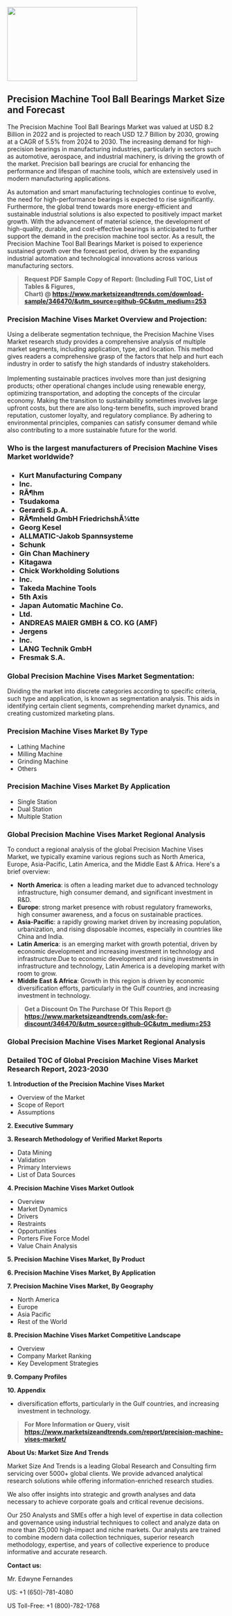 <p><img class="alignnone size-medium wp-image-20088" src="https://ffe5etoiles.com/wp-content/uploads/2024/12/MST1-300x171.png" alt="" width="300" height="171" /></p><h2>Precision Machine Tool Ball Bearings Market Size and Forecast</h2><p>The Precision Machine Tool Ball Bearings Market was valued at USD 8.2 Billion in 2022 and is projected to reach USD 12.7 Billion by 2030, growing at a CAGR of 5.5% from 2024 to 2030. The increasing demand for high-precision bearings in manufacturing industries, particularly in sectors such as automotive, aerospace, and industrial machinery, is driving the growth of the market. Precision ball bearings are crucial for enhancing the performance and lifespan of machine tools, which are extensively used in modern manufacturing applications.</p><p>As automation and smart manufacturing technologies continue to evolve, the need for high-performance bearings is expected to rise significantly. Furthermore, the global trend towards more energy-efficient and sustainable industrial solutions is also expected to positively impact market growth. With the advancement of material science, the development of high-quality, durable, and cost-effective bearings is anticipated to further support the demand in the precision machine tool sector. As a result, the Precision Machine Tool Ball Bearings Market is poised to experience sustained growth over the forecast period, driven by the expanding industrial automation and technological innovations across various manufacturing sectors.</p></p><blockquote id="" class=""><strong>Request PDF Sample Copy of Report: (Including Full TOC, List of Tables &amp; Figures, Chart)&nbsp;@&nbsp;<strong><a href="https://www.marketsizeandtrends.com/download-sample/346470/&utm_source=github-GC&utm_medium=253" target="_blank">https://www.marketsizeandtrends.com/download-sample/346470/&utm_source=github-GC&utm_medium=253</a></strong></strong></blockquote><h3 id="" class="">Precision Machine Vises Market&nbsp;Overview and Projection:</h3><p id="" class="">Using a deliberate segmentation technique, the Precision Machine Vises Market research study provides a comprehensive analysis of multiple market segments, including application, type, and location. This method gives readers a comprehensive grasp of the factors that help and hurt each industry in order to satisfy the high standards of industry stakeholders. <br /> <br />Implementing sustainable practices involves more than just designing products; other operational changes include using renewable energy, optimizing transportation, and adopting the concepts of the circular economy. Making the transition to sustainability sometimes involves large upfront costs, but there are also long-term benefits, such improved brand reputation, customer loyalty, and regulatory compliance. By adhering to environmental principles, companies can satisfy consumer demand while also contributing to a more sustainable future for the world.</p><h3 id="" class="">Who is the largest manufacturers of&nbsp;Precision Machine Vises Market worldwide?</h3><h3 class=""><p><ul><li>Kurt Manufacturing Company </li><li> Inc. </li><li> RÃ¶hm </li><li> Tsudakoma </li><li> Gerardi S.p.A. </li><li> RÃ¶mheld GmbH FriedrichshÃ¼tte </li><li> Georg Kesel </li><li> ALLMATIC-Jakob Spannsysteme </li><li> Schunk </li><li> Gin Chan Machinery </li><li> Kitagawa </li><li> Chick Workholding Solutions </li><li> Inc. </li><li> Takeda Machine Tools </li><li> 5th Axis </li><li> Japan Automatic Machine Co. </li><li> Ltd. </li><li> ANDREAS MAIER GMBH & CO. KG (AMF) </li><li> Jergens </li><li> Inc. </li><li> LANG Technik GmbH </li><li> Fresmak S.A.</li></ul></p></h3><h3 id="" class="">Global&nbsp;Precision Machine Vises Market Segmentation:</h3><p id="" class="">Dividing the market into discrete categories according to specific criteria, such type and application, is known as segmentation analysis. This aids in identifying certain client segments, comprehending market dynamics, and creating customized marketing plans.</p><h3 id="" class="">Precision Machine Vises Market&nbsp;By Type</h3><p><p><ul><li>Lathing Machine</li><li> Milling Machine</li><li> Grinding Machine</li><li> Others</p></li></ul></p></p><h3 id="" class="">Precision Machine Vises Market&nbsp;By Application</h3><p class=""><p><ul><li>Single Station</li><li> Dual Station</li><li> Multiple Station</li></ul></p></p><h3 id="" class="">Global Precision Machine Vises Market Regional Analysis</h3><p id="" class="">To conduct a regional analysis of the global Precision Machine Vises Market, we typically examine various regions such as North America, Europe, Asia-Pacific, Latin America, and the Middle East &amp; Africa. Here's a brief overview:</p><ul><li><strong>North America</strong>: is often a leading market due to advanced technology infrastructure, high consumer demand, and significant investment in R&amp;D.</li><li><strong>Europe</strong>: strong market presence with robust regulatory frameworks, high consumer awareness, and a focus on sustainable practices.</li><li><strong>Asia-Pacific</strong>: a rapidly growing market driven by increasing population, urbanization, and rising disposable incomes, especially in countries like China and India.</li><li><strong>Latin America</strong>: is an emerging market with growth potential, driven by economic development and increasing investment in technology and infrastructure.Due to economic development and rising investments in infrastructure and technology, Latin America is a developing market with room to grow.</li><li><strong>Middle East &amp; Africa</strong>: Growth in this region is driven by economic diversification efforts, particularly in the Gulf countries, and increasing investment in technology.</li></ul><blockquote id="" class=""><strong>Get a Discount On The Purchase Of This Report @ <strong><a href="https://www.marketsizeandtrends.com/ask-for-discount/346470/&utm_source=github-GC&utm_medium=253" target="_blank">https://www.marketsizeandtrends.com/ask-for-discount/346470/&utm_source=github-GC&utm_medium=253</a></strong></strong></blockquote><h3 id="" class="">Global Precision Machine Vises Market Regional Analysis</h3><h3 id="" class="">Detailed TOC of Global Precision Machine Vises Market Research Report, 2023-2030</h3><p id="" class=""><strong>1. Introduction of the Precision Machine Vises Market</strong></p><ul><li>Overview of the Market</li><li>Scope of Report</li><li>Assumptions</li></ul><p id="" class=""><strong>2. Executive Summary</strong></p><p id="" class=""><strong>3. Research Methodology of Verified Market Reports</strong></p><ul><li>Data Mining</li><li>Validation</li><li>Primary Interviews</li><li>List of Data Sources</li></ul><p id="" class=""><strong>4. Precision Machine Vises Market Outlook</strong></p><ul><li>Overview</li><li>Market Dynamics</li><li>Drivers</li><li>Restraints</li><li>Opportunities</li><li>Porters Five Force Model</li><li>Value Chain Analysis</li></ul><p id="" class=""><strong>5. Precision Machine Vises Market, By Product</strong></p><p id="" class=""><strong>6. Precision Machine Vises Market, By Application</strong></p><p id="" class=""><strong>7. Precision Machine Vises Market, By Geography</strong></p><ul><li>North America</li><li>Europe</li><li>Asia Pacific</li><li>Rest of the World</li></ul><p id="" class=""><strong>8. Precision Machine Vises Market Competitive Landscape</strong></p><ul><li>Overview</li><li>Company Market Ranking</li><li>Key Development Strategies</li></ul><p id="" class=""><strong>9. Company Profiles</strong></p><p id="" class=""><strong>10. Appendix</strong></p><ul><li>diversification efforts, particularly in the Gulf countries, and increasing investment in technology.</li></ul><blockquote id="" class=""><strong>For More Information or Query, visit <strong><strong><a href="https://www.marketsizeandtrends.com/report/precision-machine-vises-market/" target="_blank">https://www.marketsizeandtrends.com/report/precision-machine-vises-market/</a></strong></strong></strong></blockquote><p id="" class=""><strong>About Us: Market Size And Trends</strong></p><p id="" class="">Market Size And Trends is a leading Global Research and Consulting firm servicing over 5000+ global clients. We provide advanced analytical research solutions while offering information-enriched research studies.</p><p id="" class="">We also offer insights into strategic and growth analyses and data necessary to achieve corporate goals and critical revenue decisions.</p><p id="" class="">Our 250 Analysts and SMEs offer a high level of expertise in data collection and governance using industrial techniques to collect and analyze data on more than 25,000 high-impact and niche markets. Our analysts are trained to combine modern data collection techniques, superior research methodology, expertise, and years of collective experience to produce informative and accurate research.</p><p id="" class=""><strong>Contact us:</strong></p><p id="" class="">Mr. Edwyne Fernandes</p><p id="" class="">US: +1 (650)-781-4080</p><p id="" class="">US Toll-Free: +1 (800)-782-1768</p>

